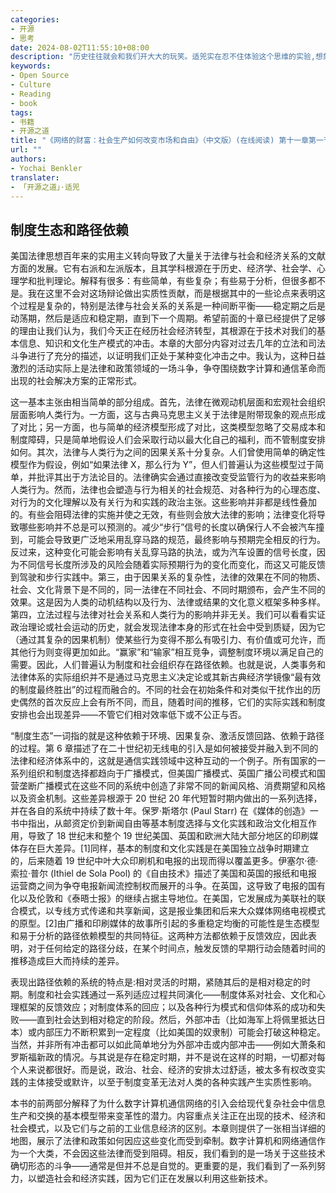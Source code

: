 ```yaml
---
categories:
- 开源
- 思考
date: 2024-08-02T11:55:10+08:00
description: "历史往往就会和我们开大大的玩笑。适兕实在忍不住体验这个思维的实验,想象虚拟的历史，于是尝试花几个月的时间翻译。Enjoy！Happy Reading～"
keywords:
- Open Source
- Culture
- Reading
- book
tags:
- 书籍
- 开源之道
title: "《网络的财富：社会生产如何改变市场和自由》（中文版）(在线阅读) 第十一章第一节"
url: ""
authors:
- Yochai Benkler
translater:
- 「开源之道」·适兕
---
```


## 制度生态和路径依赖

美国法律思想百年来的实用主义转向导致了大量关于法律与社会和经济关系的文献方面的发展。它有右派和左派版本，且其学科根源在于历史、经济学、社会学、心理学和批判理论。解释有很多：有些简单，有些复杂；有些易于分析，但很多都不是。我在这里不会对这场辩论做出实质性贡献，而是根据其中的一些论点来表明这个过程是复杂的，特别是法律与社会关系的关系是一种间断平衡——稳定期之后是动荡期，然后是适应和稳定期，直到下一个周期。希望前面的十章已经提供了足够的理由让我们认为，我们今天正在经历社会经济转型，其根源在于技术对我们的基本信息、知识和文化生产模式的冲击。本章的大部分内容对过去几年的立法和司法斗争进行了充分的描述，以证明我们正处于某种变化冲击之中。我认为，这种日益激烈的活动实际上是法律和政策领域的一场斗争，争夺围绕数字计算和通信革命而出现的社会解决方案的正常形式。

这一基本主张由相当简单的部分组成。首先，法律在微观动机层面和宏观社会组织层面影响人类行为。一方面，这与古典马克思主义关于法律是附带现象的观点形成了对比；另一方面，也与简单的经济模型形成了对比，这类模型忽略了交易成本和制度障碍，只是简单地假设人们会采取行动以最大化自己的福利，而不管制度安排如何。其次，法律与人类行为之间的因果关系十分复杂。人们曾使用简单的确定性模型作为假设，例如“如果法律 X，那么行为 Y”，但人们普遍认为这些模型过于简单，并批评其出于方法论目的。法律确实会通过直接改变受监管行为的收益来影响人类行为。然而，法律也会塑造与行为相关的社会规范、对各种行为的心理态度、对行为的文化理解以及有关行为和实践的政治主张。这些影响并非都是线性叠加的。有些会阻碍法律的实施并使之无效，有些则会放大法律的影响；法律变化将导致哪些影响并不总是可以预测的。减少“步行”信号的长度以确保行人不会被汽车撞到，可能会导致更广泛地采用乱穿马路的规范，最终影响与预期完全相反的行为。反过来，这种变化可能会影响有关乱穿马路的执法，或为汽车设置的信号长度，因为不同信号长度所涉及的风险会随着实际预期行为的变化而变化，而这又可能反馈到驾驶和步行实践中。第三，由于因果关系的复杂性，法律的效果在不同的物质、社会、文化背景下是不同的，同一法律在不同社会、不同时期颁布，会产生不同的效果。这是因为人类的动机结构以及行为、法律或结果的文化意义框架多种多样。第四，立法过程与法律对社会关系和人类行为的影响并非无关。我们可以看看实证政治理论或社会运动的历史，就会发现法律本身的形式在社会中受到质疑，因为它（通过其复杂的因果机制）使某些行为变得不那么有吸引力、有价值或可允许，而其他行为则变得更加如此。“赢家”和“输家”相互竞争，调整制度环境以满足自己的需要。因此，人们普遍认为制度和社会组织存在路径依赖。也就是说，人类事务和法律体系的实际组织并不是通过马克思主义决定论或其新古典经济学镜像“最有效的制度最终胜出”的过程而融合的。不同的社会在初始条件和对类似干扰作出的历史偶然的首次反应上会有所不同，而且，随着时间的推移，它们的实际实践和制度安排也会出现差异——不管它们相对效率低下或不公正与否。

“制度生态”一词指的就是这种依赖于环境、因果复杂、激活反馈回路、依赖于路径的过程。第 6 章描述了在二十世纪初无线电的引入是如何被接受并融入到不同的法律和经济体系中的，这就是通信实践领域中这种互动的一个例子。所有国家的一系列组织和制度选择都趋向于广播模式，但美国广播模式、英国广播公司模式和国营垄断广播模式在这些不同的系统中创造了非常不同的新闻风格、消费期望和风格以及资金机制。这些差异根源于 20 世纪 20 年代短暂时期内做出的一系列选择，并在各自的系统中持续了数十年。保罗·斯塔尔 (Paul Starr) 在《媒体的创造》一书中指出，从邮资定价到新闻自由等基本制度选择与文化实践和政治文化相互作用，导致了 18 世纪末和整个 19 世纪美国、英国和欧洲大陆大部分地区的印刷媒体存在巨大差异。[1]同样，基本的制度和文化实践是在美国独立战争时期建立的，后来随着 19 世纪中叶大众印刷机和电报的出现而得以覆盖更多。伊塞尔·德·索拉·普尔 (Ithiel de Sola Pool) 的《自由技术》描述了美国和英国的报纸和电报运营商之间为争夺电报新闻流控制权而展开的斗争。在英国，这导致了电报的国有化以及伦敦和《泰晤士报》的继续占据主导地位。在美国，它发展成为美联社的联合模式，以专线方式传递和共享新闻，这是报业集团和后来大众媒体网络电视模式的原型。[2]由广播和印刷媒体的故事所引起的多重稳定均衡的可能性是生态模型和易于分析的路径依赖模型的共同特征。这两种方法都依赖于反馈效应，因此表明，对于任何给定的路径分歧，在某个时间点，触发反馈的早期行动会随着时间的推移造成巨大而持续的差异。

表现出路径依赖的系统的特点是:相对灵活的时期，紧随其后的是相对稳定的时期。制度和社会实践通过一系列适应过程共同演化——制度体系对社会、文化和心理框架的反馈效应；对制度体系的回应；以及各种行为模式和信仰体系的成功和失败——直到社会达到相对稳定的阶段。然后，外部冲击（比如海军上将佩里抵达日本）或内部压力不断积累到一定程度（比如美国的奴隶制）可能会打破这种稳定。当然，并非所有冲击都可以如此简单地分为外部冲击或内部冲击——例如大萧条和罗斯福新政的情况。与其说是存在稳定时期，并不是说在这样的时期，一切都对每个人来说都很好。而是说，政治、社会、经济的安排太过舒适，被太多有权改变实践的主体接受或默许，以至于制度变革无法对人类的各种实践产生实质性影响。

本书的前两部分解释了为什么数字计算机通信网络的引入会给现代复杂社会中信息生产和交换的基本模型带来变革性的潜力。内容重点关注正在出现的技术、经济和社会模式，以及它们与之前的工业信息经济的区别。本章则提供了一张相当详细的地图，展示了法律和政策如何因应这些变化而受到牵制。数字计算机和网络通信作为一个大类，不会因这些法律而受到阻碍。相反，我们看到的是一场关于这些技术确切形态的斗争——通常是但并不总是自觉的。更重要的是，我们看到了一系列努力，以塑造社会和经济实践，因为它们正在发展以利用这些新技术。